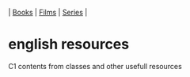 | [Books](/english-resources/books.md) | [Films](/english-resources/films.md) | [Series](/english-resources/series.md) |

# english resources
C1 contents from classes and other usefull resources
